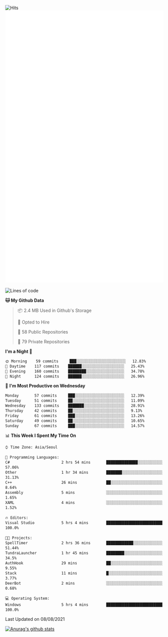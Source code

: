 ![Hits](https://hits.seeyoufarm.com/api/count/incr/badge.svg?url=https%3A%2F%2Fgithub.com%2Fkokose1234&count_bg=%2379C83D&title_bg=%23555555&icon=apple.svg&icon_color=%23E7E7E7&title=hits&edge_flat=false)
<br/>
![Metrics](https://github.com/kokose1234/kokose1234/blob/main/github-metrics.svg)

<!--START_SECTION:waka-->
![Lines of code](https://img.shields.io/badge/From%20Hello%20World%20I%27ve%20Written-12.6%20million%20lines%20of%20code-blue)

**🐱 My Github Data** 

> 📦 2.4 MB Used in Github's Storage 
 > 
> 💼 Opted to Hire
 > 
> 📜 58 Public Repositories 
 > 
> 🔑 79 Private Repositories  
 > 
**I'm a Night 🦉** 

```text
🌞 Morning    59 commits     ███░░░░░░░░░░░░░░░░░░░░░░   12.83% 
🌆 Daytime    117 commits    ██████░░░░░░░░░░░░░░░░░░░   25.43% 
🌃 Evening    160 commits    ████████░░░░░░░░░░░░░░░░░   34.78% 
🌙 Night      124 commits    ██████░░░░░░░░░░░░░░░░░░░   26.96%

```
📅 **I'm Most Productive on Wednesday** 

```text
Monday       57 commits     ███░░░░░░░░░░░░░░░░░░░░░░   12.39% 
Tuesday      51 commits     ██░░░░░░░░░░░░░░░░░░░░░░░   11.09% 
Wednesday    133 commits    ███████░░░░░░░░░░░░░░░░░░   28.91% 
Thursday     42 commits     ██░░░░░░░░░░░░░░░░░░░░░░░   9.13% 
Friday       61 commits     ███░░░░░░░░░░░░░░░░░░░░░░   13.26% 
Saturday     49 commits     ██░░░░░░░░░░░░░░░░░░░░░░░   10.65% 
Sunday       67 commits     ███░░░░░░░░░░░░░░░░░░░░░░   14.57%

```


📊 **This Week I Spent My Time On** 

```text
⌚︎ Time Zone: Asia/Seoul

💬 Programming Languages: 
C#                       2 hrs 54 mins       ██████████████░░░░░░░░░░░   57.06% 
Other                    1 hr 34 mins        ███████░░░░░░░░░░░░░░░░░░   31.13% 
C++                      26 mins             ██░░░░░░░░░░░░░░░░░░░░░░░   8.64% 
Assembly                 5 mins              ░░░░░░░░░░░░░░░░░░░░░░░░░   1.65% 
XAML                     4 mins              ░░░░░░░░░░░░░░░░░░░░░░░░░   1.52%

🔥 Editors: 
Visual Studio            5 hrs 4 mins        █████████████████████████   100.0%

🐱‍💻 Projects: 
SpellTimer               2 hrs 36 mins       ████████████░░░░░░░░░░░░░   51.44% 
TundraLauncher           1 hr 45 mins        ████████░░░░░░░░░░░░░░░░░   34.5% 
AuthHook                 29 mins             ██░░░░░░░░░░░░░░░░░░░░░░░   9.55% 
Stack                    11 mins             █░░░░░░░░░░░░░░░░░░░░░░░░   3.77% 
DeerBot                  2 mins              ░░░░░░░░░░░░░░░░░░░░░░░░░   0.68%

💻 Operating System: 
Windows                  5 hrs 4 mins        █████████████████████████   100.0%

```


 Last Updated on 08/08/2021
<!--END_SECTION:waka-->

[![Anurag's github stats](https://github-readme-stats.vercel.app/api?username=kokose1234&theme=dracula)](https://github.com/anuraghazra/github-readme-stats)



	

